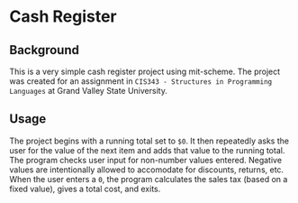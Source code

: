 # Cash Register
## Background
This is a very simple cash register project using mit-scheme.
The project was created for an assignment in `CIS343 - Structures in Programming Languages` at Grand Valley State University.
## Usage
The project begins with a running total set to `$0`.
It then repeatedly asks the user for the value of the next item and adds that value to the running total.
The program checks user input for non-number values entered.
Negative values are intentionally allowed to accomodate for discounts, returns, etc.
When the user enters a `0`, the program calculates the sales tax (based on a fixed value), gives a total cost, and exits.
